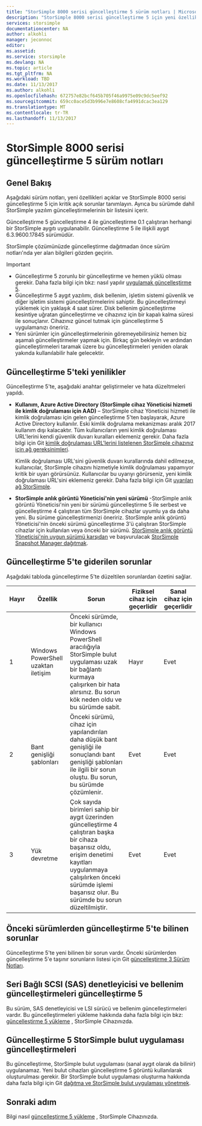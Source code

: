 ```yaml
---
title: "StorSimple 8000 serisi güncelleştirme 5 sürüm notları | Microsoft Docs"
description: "StorSimple 8000 serisi güncelleştirme 5 için yeni özellikler, sorunlar ve geçici çözümleri açıklar."
services: storsimple
documentationcenter: NA
author: alkohli
manager: jeconnoc
editor: 
ms.assetid: 
ms.service: storsimple
ms.devlang: NA
ms.topic: article
ms.tgt_pltfrm: NA
ms.workload: TBD
ms.date: 11/13/2017
ms.author: alkohli
ms.openlocfilehash: 672757e82bcf645b705f46a9975e09c9dc5eef92
ms.sourcegitcommit: 659cc0ace5d3b996e7e8608cfa4991dcac3ea129
ms.translationtype: MT
ms.contentlocale: tr-TR
ms.lasthandoff: 11/13/2017
---
```

# <a name="storsimple-8000-series-update-5-release-notes"></a>StorSimple 8000 serisi güncelleştirme 5 sürüm notları

## <a name="overview"></a>Genel Bakış

Aşağıdaki sürüm notları, yeni özellikleri açıklar ve StorSimple 8000 serisi güncelleştirme 5 için kritik açık sorunlar tanımlayın. Ayrıca bu sürümde dahil StorSimple yazılım güncelleştirmelerinin bir listesini içerir.

Güncelleştirme 5 güncelleştirme 4 ile güncelleştirme 0.1 çalıştıran herhangi bir StorSimple aygıtı uygulanabilir. Güncelleştirme 5 ile ilişkili aygıt 6.3.9600.17845 sürümüdür.

StorSimple çözümünüzde güncelleştirme dağıtmadan önce sürüm notları'nda yer alan bilgileri gözden geçirin.

> [!IMPORTANT]
> * Güncelleştirme 5 zorunlu bir güncelleştirme ve hemen yüklü olması gerekir. Daha fazla bilgi için bkz: nasıl yapılır [uygulamak güncelleştirme 5](storsimple-8000-install-update-5.md).
> * Güncelleştirme 5 aygıt yazılımı, disk bellenim, işletim sistemi güvenlik ve diğer işletim sistemi güncelleştirmelerini sahiptir. Bu güncelleştirmeyi yüklemek için yaklaşık 4 saat sürer. Disk bellenim güncelleştirme kesintiye uğratan güncelleştirme ve cihazınız için bir kapalı kalma süresi ile sonuçlanır. Cihazınız güncel tutmak için güncelleştirme 5 uygulamanızı öneririz.
> * Yeni sürümler için güncelleştirmelerinin göremeyebilirsiniz hemen biz aşamalı güncelleştirmeler yapmak için. Birkaç gün bekleyin ve ardından güncelleştirmeleri taramak üzere bu güncelleştirmeleri yeniden olarak yakında kullanılabilir hale gelecektir.

## <a name="whats-new-in-update-5"></a>Güncelleştirme 5'teki yenilikler

Güncelleştirme 5'te, aşağıdaki anahtar geliştirmeler ve hata düzeltmeleri yapıldı.

* **Kullanım, Azure Active Directory (StorSimple cihaz Yöneticisi hizmeti ile kimlik doğrulaması için AAD)** – StorSimple cihaz Yöneticisi hizmeti ile kimlik doğrulaması için gelen güncelleştirme 5'ten başlayarak, Azure Active Directory kullanılır. Eski kimlik doğrulama mekanizması aralık 2017 kullanım dışı kalacaktır. Tüm kullanıcıların yeni kimlik doğrulaması URL'lerini kendi güvenlik duvarı kuralları eklemeniz gerekir. Daha fazla bilgi için Git [kimlik doğrulaması URL'lerini listelenen StorSimple cihazınız için ağ gereksinimleri](storsimple-8000-system-requirements.md#url-patterns-for-azure-portal).

    Kimlik doğrulaması URL'sini güvenlik duvarı kurallarında dahil edilmezse, kullanıcılar, StorSimple cihazını hizmetiyle kimlik doğrulaması yapamıyor kritik bir uyarı görürsünüz. Kullanıcılar bu uyarıyı görürseniz, yeni kimlik doğrulaması URL'sini eklemeniz gerekir. Daha fazla bilgi için Git [uyarıları ağ StorSimple](storsimple-8000-manage-alerts.md#networking-alerts).

* **StorSimple anlık görüntü Yöneticisi'nin yeni sürümü** -StorSimple anlık görüntü Yöneticisi'nin yeni bir sürümü güncelleştirme 5 ile serbest ve güncelleştirme 4 çalıştıran tüm StorSimple cihazlar uyumlu ya da daha yeni. Bu sürüme güncelleştirmenizi öneririz. StorSimple anlık görüntü Yöneticisi'nin önceki sürümü güncelleştirme 3'ü çalıştıran StorSimple cihazlar için kullanılan veya önceki bir sürümü. [StorSimple anlık görüntü Yöneticisi'nin uygun sürümü karşıdan](https://www.microsoft.com/en-us/download/details.aspx?id=44220) ve başvurulacak [StorSimple Snapshot Manager dağıtmak](storsimple-snapshot-manager-deployment.md).


## <a name="issues-fixed-in-update-5"></a>Güncelleştirme 5'te giderilen sorunlar

Aşağıdaki tabloda güncelleştirme 5'te düzeltilen sorunlardan özetini sağlar.

| Hayır | Özellik | Sorun | Fiziksel cihaz için geçerlidir | Sanal cihaz için geçerlidir |
| --- | --- | --- | --- | --- |
| 1 |Windows PowerShell uzaktan iletişim |Önceki sürümde, bir kullanıcı Windows PowerShell aracılığıyla StorSimple bulut uygulaması uzak bir bağlantı kurmaya çalışırken bir hata alırsınız. Bu sorun kök neden oldu ve bu sürümde sabit. |Hayır |Evet |
| 2 |Bant genişliği şablonları |Önceki sürümü, cihaz için yapılandırılan daha düşük bant genişliği ile sonuçlandı bant genişliği şablonları ile ilgili bir sorun oluştu. Bu sorun, bu sürümde çözümlenir. |Evet |Evet |
| 3 |Yük devretme |Çok sayıda birimleri sahip bir aygıt üzerinden güncelleştirme 4 çalıştıran başka bir cihaza başarısız oldu, erişim denetimi kayıtları uygulanmaya çalışılırken önceki sürümde işlemi başarısız olur. Bu sürümde bu sorun düzeltilmiştir. |Evet |Evet |



## <a name="known-issues-in-update-5-from-previous-releases"></a>Önceki sürümlerden güncelleştirme 5'te bilinen sorunlar

Güncelleştirme 5'te yeni bilinen bir sorun vardır. Önceki sürümlerden güncelleştirme 5'e taşınır sorunların listesi için Git [güncelleştirme 3 Sürüm Notları](storsimple-update3-release-notes.md#known-issues-in-update-3).

## <a name="serial-attached-scsi-sas-controller-and-firmware-updates-in-update-5"></a>Seri Bağlı SCSI (SAS) denetleyicisi ve bellenim güncelleştirmeleri güncelleştirme 5

Bu sürüm, SAS denetleyicisi ve LSI sürücü ve bellenim güncelleştirmeleri vardır. Bu güncelleştirmeleri yükleme hakkında daha fazla bilgi için bkz: [güncelleştirme 5 yükleme](storsimple-8000-install-update-5.md) , StorSimple Cihazınızda.

## <a name="storsimple-cloud-appliance-updates-in-update-5"></a>Güncelleştirme 5 StorSimple bulut uygulaması güncelleştirmeleri

Bu güncelleştirme, StorSimple bulut uygulaması (sanal aygıt olarak da bilinir) uygulanamaz. Yeni bulut cihazları güncelleştirme 5 görüntü kullanılarak oluşturulması gerekir. Bir StorSimple bulut uygulaması oluşturma hakkında daha fazla bilgi için Git [dağıtma ve StorSimple bulut uygulaması yönetmek](storsimple-8000-cloud-appliance-u2.md).

## <a name="next-step"></a>Sonraki adım

Bilgi nasıl [güncelleştirme 5 yükleme](storsimple-8000-install-update-5.md) , StorSimple Cihazınızda.


